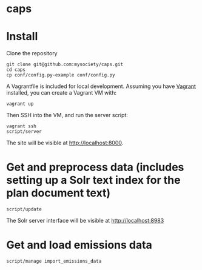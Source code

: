 # caps

# Install

Clone the repository

```
git clone git@github.com:mysociety/caps.git
cd caps
cp conf/config.py-example conf/config.py
```

A Vagrantfile is included for local development. Assuming you have [Vagrant](https://www.vagrantup.com/) installed, you can create a Vagrant VM with:

```
vagrant up
```

Then SSH into the VM, and run the server script:

```
vagrant ssh
script/server
```

The site will be visible at <http://localhost:8000>.

# Get and preprocess data (includes setting up a Solr text index for the plan document text)

```
script/update
```

The Solr server interface will be visible at <http://localhost:8983>

# Get and load emissions data

```
script/manage import_emissions_data
```

